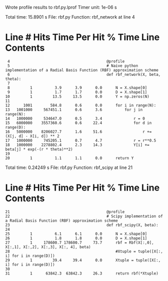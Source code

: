 Wrote profile results to rbf.py.lprof
Timer unit: 1e-06 s

Total time: 15.8901 s
File: rbf.py
Function: rbf_network at line 4

Line #      Hits         Time  Per Hit   % Time  Line Contents
==============================================================
     4                                           @profile
     5                                           # Naive python implementation of a Radial Basis Function (RBF) approximation scheme
     6                                           def rbf_network(X, beta, theta):
     7
     8         1          3.9      3.9      0.0      N = X.shape[0]
     9         1          1.7      1.7      0.0      D = X.shape[1]
    10         1         13.5     13.5      0.0      Y = np.zeros(N)
    11
    12      1001        584.8      0.6      0.0      for i in range(N):
    13   1001000     567451.1      0.6      3.6          for j in range(N):
    14   1000000     534647.0      0.5      3.4              r = 0
    15   6000000    3557360.6      0.6     22.4              for d in range(D):
    16   5000000    8206027.7      1.6     51.6                  r += (X[j, d] - X[i, d]) ** 2
    17   1000000     745205.1      0.7      4.7              r = r**0.5
    18   1000000    2278802.4      2.3     14.3              Y[i] += beta[j] * exp(-(r * theta)**2)
    19
    20         1          1.1      1.1      0.0      return Y

Total time: 0.24249 s
File: rbf.py
Function: rbf_scipy at line 21

Line #      Hits         Time  Per Hit   % Time  Line Contents
==============================================================
    21                                           @profile
    22                                           # Scipy implementation of a Radial Basis Function (RBF) approximation scheme
    23                                           def rbf_scipy(X, beta):
    24
    25         1          6.1      6.1      0.0      N = X.shape[0]
    26         1          1.8      1.8      0.0      D = X.shape[1]
    27         1     178600.7 178600.7     73.7      rbf = Rbf(X[:,0], X[:,1], X[:,2], X[:,3], X[:, 4], beta)
    28                                               #Xtuple = tuple([X[:, i] for i in range(D)])
    29         1         39.4     39.4      0.0      Xtuple = tuple([X[:, i] for i in range(D)])
    30
    31         1      63842.3  63842.3     26.3      return rbf(*Xtuple)

